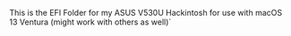 This is the EFI Folder for my ASUS V530U Hackintosh for use with macOS 13 Ventura (might work with others as well)`
